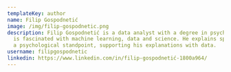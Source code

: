 ```yaml
---
templateKey: author
name: Filip Gospodnetić
image: /img/filip-gospodnetic.png
description: Filip Gospodnetić is a data analyst with a degree in psychology. He
  is fascinated with machine learning, data and science. He explains sport from
  a psychological standpoint, supporting his explanations with data.
username: filipgospodnetic
linkedin: https://www.linkedin.com/in/filip-gospodnetić-1800a964/
---
```

